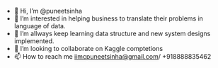 - 👋 Hi, I’m @puneetsinha
- 👀 I’m interested in helping business to translate their problems in language of data.
- 🌱 I’m allways keep learning data structure and new system designs implemented.
- 💞️ I’m looking to collaborate on Kaggle comptetions
- 📫 How to reach me iimcpuneetsinha@gmail.com/ +918888835462 

<!---
puneetsinha/puneetsinha is a ✨ special ✨ repository because its `README.md` (this file) appears on your GitHub profile.
You can click the Preview link to take a look at your changes.
--->
